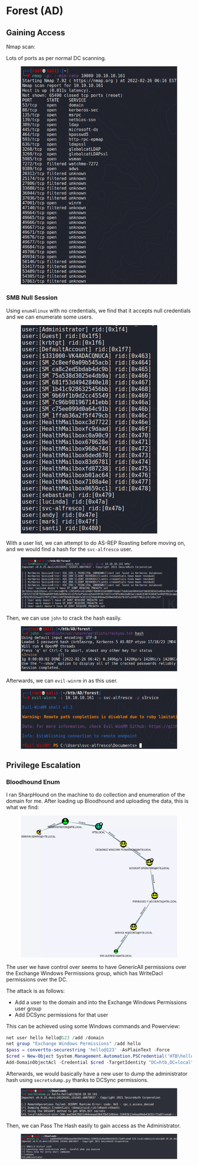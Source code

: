 # Forest (AD)

## Gaining Access

Nmap scan:

Lots of ports as per normal DC scanning.

<figure><img src="../../../.gitbook/assets/image (12).png" alt=""><figcaption></figcaption></figure>

### SMB Null Session

Using `enum4linux` with no credentials, we find that it accepts null credentials and we can enumerate some users.

<figure><img src="../../../.gitbook/assets/image (130).png" alt=""><figcaption></figcaption></figure>

With a user list, we can attempt to do AS-REP Roasting before moving on, and we would find a hash for the `svc-alfresco` user.

<figure><img src="../../../.gitbook/assets/image (4) (1) (1).png" alt=""><figcaption></figcaption></figure>

Then, we can use `john` to crack the hash easily.

<figure><img src="../../../.gitbook/assets/image (257).png" alt=""><figcaption></figcaption></figure>

Afterwards, we can `evil-winrm` in as this user.

<figure><img src="../../../.gitbook/assets/image (1) (1).png" alt=""><figcaption></figcaption></figure>

## Privilege Escalation

### Bloodhound Enum

I ran SharpHound on the machine to do collection and enumeration of the domain for me. After loading up Bloodhound and uploading the data, this is what we find:

<figure><img src="../../../.gitbook/assets/image (12) (1).png" alt=""><figcaption></figcaption></figure>

The user we have control over seems to have GenericAll permissions over the Exchange Windows Permissions group, which has WriteDacl permissions over the DC.&#x20;

The attack is as follows:

* Add a user to the domain and into the Exchange Windows Permissions user group
* Add DCSync permissions for that user

This can be achieved using some Windows commands and Powerview:

```powershell
net user hello hello@123 /add /domain
net group "Exchange Windows Permissions" /add hello
$pass = convertto-securestring 'hello@123' -AsPlainText -Force
$cred = New-Object System.Management.Automation.PSCredential('HTB\hello', $pass)
Add-DomainObjectAcl -Credential $cred -TargetIdentity "DC=htb,DC=local" -PrincipalIdentity hello -Rights DCSync
```

Afterwards, we would basically have a new user to dump the administrator hash using `secretsdump.py` thanks to DCSync permissions.

<figure><img src="../../../.gitbook/assets/image (124).png" alt=""><figcaption></figcaption></figure>

Then, we can Pass The Hash easily to gain access as the Administrator.

<figure><img src="../../../.gitbook/assets/image (20) (1).png" alt=""><figcaption></figcaption></figure>

